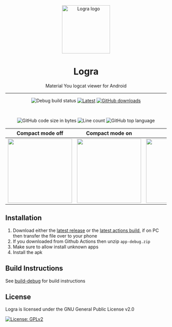 <div align="center">

  <img src="https://user-images.githubusercontent.com/44992537/180043970-42e49c39-2301-4ad1-a9b1-d049dee93ef3.png" alt="Logra logo" width="150px" />
  
  # Logra
  
  Material You logcat viewer for Android
  
  ---
  ![Debug build status](https://img.shields.io/github/workflow/status/wingio/Logra/build-debug.yml?label=Debug%20Build&logo=github&style=for-the-badge&branch=main)
  [![Latest](https://img.shields.io/github/v/release/wingio/Logra?display_name=release&include_prereleases&label=Latest&style=for-the-badge)](https://github.com/wingio/Logra/releases/latest)
  [![GitHub downloads](https://img.shields.io/github/downloads/wingio/Logra/total?style=for-the-badge)](https://github.com/wingio/Logra/releases/latest)
  
  <br>
  
  ![GitHub code size in bytes](https://img.shields.io/github/languages/code-size/wingio/Logra?logo=github&logoColor=%23fff&style=for-the-badge)
  ![Line count](https://img.shields.io/tokei/lines/github/wingio/Logra?logo=github&logoColor=%23fff&style=for-the-badge)
  ![GitHub top language](https://img.shields.io/github/languages/top/wingio/Logra?style=for-the-badge)
 
| Compact mode off  | Compact mode on | Settings  |
|---|---|---|
| <img width="200px" src="https://user-images.githubusercontent.com/44992537/180048948-548f10c5-2d87-4974-8d25-b597aee2dfc9.png" />  | <img width="200px" src="https://user-images.githubusercontent.com/44992537/180328214-2e0086cc-fe5c-4a83-864a-9e3d8a55d78d.png" />  | <img width="200px" src="https://user-images.githubusercontent.com/44992537/180327957-897c3912-6389-4e6f-8f05-7451186fe0fa.png" />  |

</div>

Installation
---
 1. Download either the [latest release](https://github.com/wingio/Logra/releases/latest) or the [latest actions build](https://nightly.link/wingio/Logra/workflows/build-debug/main/app-debug.zip), if on PC then transfer the file over to your phone
 2. If you downloaded from Github Actions then unzip `app-debug.zip`
 3. Make sure to allow install unknown apps
 4. Install the apk

Build Instructions
---
See [build-debug](https://github.com/wingio/Logra/blob/main/.github/workflows/build-debug.yml) for build instructions

License
---
Logra is licensed under the GNU General Public License v2.0

[![License: GPLv2](https://img.shields.io/badge/License-GPL%20v2-blue.svg?style=for-the-badge)](https://github.com/wingio/Logra/blob/main/LICENSE)
